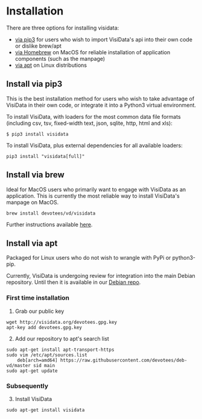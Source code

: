 # Installation

There are three options for installing visidata:

- [via pip3](/install#pip3) for users who wish to import VisiData's api into their own code or dislike brew/apt
- [via Homebrew](/install#brew) on MacOS for reliable installation of application components (such as the manpage)
- [via apt](/install#apt) on Linux distributions

## Install via pip3

This is the best installation method for users who wish to take advantage of VisiData in their own code, or integrate it into a Python3 virtual environment.

To install VisiData, with loaders for the most common data file formats (including csv, tsv, fixed-width text, json, sqlite, http, html and xls):

```
$ pip3 install visidata
```

To install VisiData, plus external dependencies for all available loaders:

```
pip3 install "visidata[full]"
```

## Install via brew

Ideal for MacOS users who primarily want to engage with VisiData as an application. This is currently the most reliable way to install VisiData's manpage on MacOS.

```
brew install devotees/vd/visidata
```

Further instructions available [here](https://github.com/devotees/homebrew-vd).

## Install via apt

Packaged for Linux users who do not wish to wrangle with PyPi or python3-pip.

Currently, VisiData is undergoing review for integration into the main Debian repository. Until then it is available in our [Debian repo](https://github.com/devotees/deb-vd).

### First time installation

1. Grab our public key

```
wget http://visidata.org/devotees.gpg.key
apt-key add devotees.gpg.key
```

2. Add our repository to apt's search list

```
sudo apt-get install apt-transport-https
sudo vim /etc/apt/sources.list
    deb[arch=amd64] https://raw.githubusercontent.com/devotees/deb-vd/master sid main
sudo apt-get update
```

### Subsequently

3. Install VisiData

```
sudo apt-get install visidata
```

